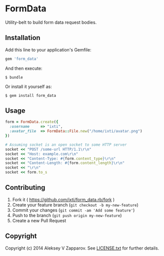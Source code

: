 # FormData

Utility-belt to build form data request bodies.


## Installation

Add this line to your application's Gemfile:

```ruby
gem 'form_data'
```

And then execute:

    $ bundle

Or install it yourself as:

    $ gem install form_data


## Usage

``` ruby
form = FormData.create({
  :username     => "ixti",
  :avatar_file  => FormData::File.new("/home/ixti/avatar.png")
})

# Assuming socket is an open socket to some HTTP server
socket << "POST /some-url HTTP/1.1\r\n"
socket << "Host: example.com\r\n"
socket << "Content-Type: #{form.content_type}\r\n"
socket << "Content-Length: #{form.content_length}\r\n"
socket << "\r\n"
socket << form.to_s
```


## Contributing

1. Fork it ( https://github.com/ixti/form_data.rb/fork )
2. Create your feature branch (`git checkout -b my-new-feature`)
3. Commit your changes (`git commit -am 'Add some feature'`)
4. Push to the branch (`git push origin my-new-feature`)
5. Create a new Pull Request


## Copyright

Copyright (c) 2014 Aleksey V Zapparov.
See [LICENSE.txt][1] for further details.

[1]: https://github.com/ixti/form_data.rb/blob/master/LICENSE.txt
